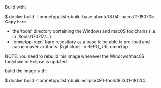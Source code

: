 Build with:

$ docker build -t omnetpp/distrobuild-base:ubuntu18.04-macos11-180705 .
Copy here

 - the 'tools' directory containing the Windows and macOS toolchains (i.e. in ./tools/170717/...)
 - 'omnetpp-repo' bare repository as a base to be able to pre-load and cache maven artifacts.
   $ git clone -n REPO_URL omnetpp

NOTE: you need to rebuild this image whenever the Windows/macOS toolchain or Eclipse is updated

build the image with:

$ docker build -t omnetpp/distrobuild:eclipse480-tools180301-181214 .
